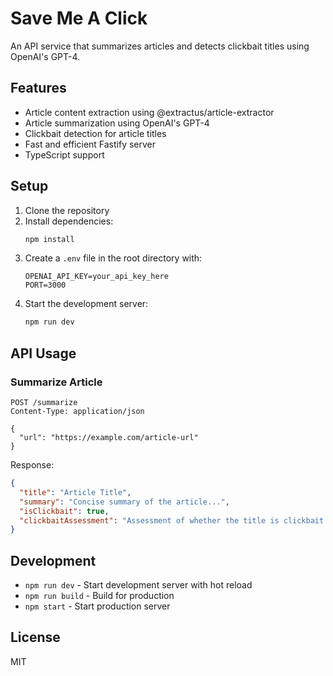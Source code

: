 # Save Me A Click

An API service that summarizes articles and detects clickbait titles using OpenAI's GPT-4.

## Features

- Article content extraction using @extractus/article-extractor
- Article summarization using OpenAI's GPT-4
- Clickbait detection for article titles
- Fast and efficient Fastify server
- TypeScript support

## Setup

1. Clone the repository
2. Install dependencies:
   ```bash
   npm install
   ```
3. Create a `.env` file in the root directory with:
   ```
   OPENAI_API_KEY=your_api_key_here
   PORT=3000
   ```
4. Start the development server:
   ```bash
   npm run dev
   ```

## API Usage

### Summarize Article

```http
POST /summarize
Content-Type: application/json

{
  "url": "https://example.com/article-url"
}
```

Response:
```json
{
  "title": "Article Title",
  "summary": "Concise summary of the article...",
  "isClickbait": true,
  "clickbaitAssessment": "Assessment of whether the title is clickbait..."
}
```

## Development

- `npm run dev` - Start development server with hot reload
- `npm run build` - Build for production
- `npm start` - Start production server

## License

MIT
